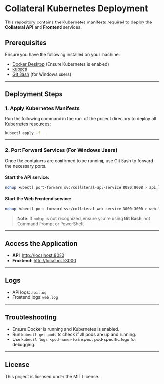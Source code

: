 # Collateral Kubernetes Deployment

This repository contains the Kubernetes manifests required to deploy the **Collateral API** and **Frontend** services.

## Prerequisites

Ensure you have the following installed on your machine:

* [Docker Desktop](https://www.docker.com/products/docker-desktop/) (Ensure Kubernetes is enabled)
* [kubectl](https://kubernetes.io/docs/tasks/tools/)
* [Git Bash](https://gitforwindows.org/) (for Windows users)

---

## Deployment Steps

### 1. Apply Kubernetes Manifests

Run the following command in the root of the project directory to deploy all Kubernetes resources:

```bash
kubectl apply -f .
```

---

### 2. Port Forward Services (For Windows Users)

Once the containers are confirmed to be running, use Git Bash to forward the necessary ports.

#### Start the API service:

```bash
nohup kubectl port-forward svc/collateral-api-service 8080:8008 > api.log 2>&1 &
```

#### Start the Web Frontend service:

```bash
nohup kubectl port-forward svc/collateral-web-service 3000:3000 > web.log 2>&1 &
```

> **Note**: If `nohup` is not recognized, ensure you're using **Git Bash**, not Command Prompt or PowerShell.

---

## Access the Application

* **API**: [http://localhost:8080](http://localhost:8080)
* **Frontend**: [http://localhost:3000](http://localhost:3000)

---

## Logs

* API logs: `api.log`
* Frontend logs: `web.log`

---

## Troubleshooting

* Ensure Docker is running and Kubernetes is enabled.
* Run `kubectl get pods` to check if all pods are up and running.
* Use `kubectl logs <pod-name>` to inspect pod-specific logs for debugging.

---

## License

This project is licensed under the MIT License.
